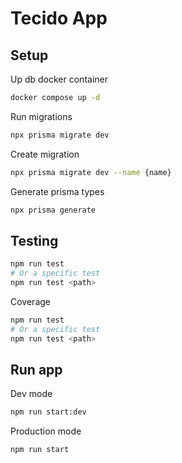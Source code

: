 # Tecido App

## Setup

Up db docker container
```sh
docker compose up -d
```

Run migrations
```sh
npx prisma migrate dev
```

Create migration
```sh
npx prisma migrate dev --name {name}
```

Generate prisma types
```sh
npx prisma generate
```

## Testing

```sh
npm run test
# Or a specific test
npm run test <path>
```

Coverage
```sh
npm run test
# Or a specific test
npm run test <path>
```


## Run app

Dev mode
```sh
npm run start:dev
```

Production mode
```sh
npm run start
```
